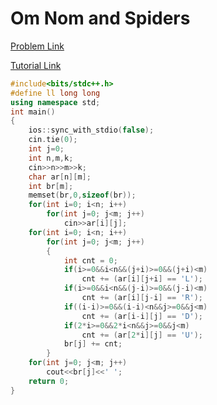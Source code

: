 # Om Nom and Spiders

[Problem Link](https://codeforces.com/problemset/problem/436/B)

[Tutorial Link](https://codeforces.com/blog/entry/12680)

```cpp
#include<bits/stdc++.h>
#define ll long long
using namespace std;
int main()
{
    ios::sync_with_stdio(false);
    cin.tie(0);
    int j=0;
    int n,m,k;
    cin>>n>>m>>k;
    char ar[n][m];
    int br[m];
    memset(br,0,sizeof(br));
    for(int i=0; i<n; i++)
        for(int j=0; j<m; j++)
            cin>>ar[i][j];
    for(int i=0; i<n; i++)
        for(int j=0; j<m; j++)
        {
            int cnt = 0;
            if(i>=0&&i<n&&(j+i)>=0&&(j+i)<m)
                cnt += (ar[i][j+i] == 'L');
            if(i>=0&&i<n&&(j-i)>=0&&(j-i)<m)
                cnt += (ar[i][j-i] == 'R');
            if((i-i)>=0&&(i-i)<n&&j>=0&&j<m)
                cnt += (ar[i-i][j] == 'D');
            if(2*i>=0&&2*i<n&&j>=0&&j<m)
                cnt += (ar[2*i][j] == 'U');
            br[j] += cnt;
        }
    for(int j=0; j<m; j++)
        cout<<br[j]<<' ';
    return 0;
}
```
